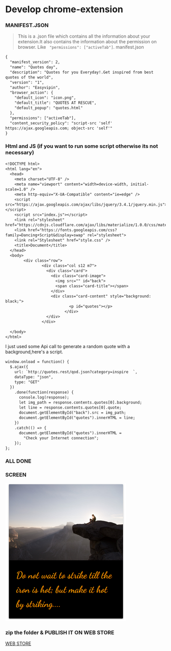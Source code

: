 # Develop chrome-extension
### MANIFEST.JSON
> This is a .json file which contains all the information about your extension.It also contains the information about the permission on browser.
Like ` "permissions": ["activeTab"]`.
manifest.json
```
{
  "manifest_version": 2,
  "name": "Quotes day",
  "description": "Quotes for you Everyday!.Get inspired from best quotes of the world",
  "version": "1",
  "author": "Easyvipin",
  "browser_action": {
    "default_icon": "icon.png",
    "default_title": "QUOTES AT RESCUE",
    "default_popup": "quotes.html"
  },
  "permissions": ["activeTab"],
  "content_security_policy": "script-src 'self' https://ajax.googleapis.com; object-src 'self'"
}
```
### Html and JS (if you want to run some script otherwise its not necessary)
```
<!DOCTYPE html>
<html lang="en">
  <head>
    <meta charset="UTF-8" />
    <meta name="viewport" content="width=device-width, initial-scale=1.0" />
    <meta http-equiv="X-UA-Compatible" content="ie=edge" />
    <script src="https://ajax.googleapis.com/ajax/libs/jquery/3.4.1/jquery.min.js"></script>
    <script src="index.js"></script>
    <link rel="stylesheet" href="https://cdnjs.cloudflare.com/ajax/libs/materialize/1.0.0/css/materialize.min.css">
    <link href="https://fonts.googleapis.com/css?family=Dancing+Script&display=swap" rel="stylesheet">
    <link rel="Stylesheet" href="style.css" />
    <title>Document</title>
  </head>
  <body>
        <div class="row">
                <div class="col s12 m7">
                  <div class="card">
                    <div class="card-image">
                      <img src="" id="back">
                      <span class="card-title"></span>
                    </div>
                    <div class="card-content" style="background: black;">
                            <p id="quotes"></p>
                          </div>
                  </div>
                </div>
    
  </body>
</html>
```
I just used some Api call to generate a random quote with a background,here's a script.
```
window.onload = function() {
  $.ajax({
    url: `http://quotes.rest/qod.json?category=inspire  `,
    dataType: "json",
    type: "GET"
  })
    .done(function(response) {
      console.log(response);
      let img_path = response.contents.quotes[0].background;
      let line = response.contents.quotes[0].quote;
      document.getElementById("back").src = img_path;
      document.getElementById("quotes").innerHTML = line;
    })
    .catch(() => {
      document.getElementById("quotes").innerHTML =
        "Check your Internet connection";
    });
};

```
### ALL DONE
### SCREEN
![SCREEN](https://github.com/Easyvipin/chrome-extension/blob/master/Quotes%20day/screen.PNG)
### zip the folder & PUBLISH IT ON WEB STORE
[WEB STORE](https://chrome.google.com/webstore/developer/dashboard)
